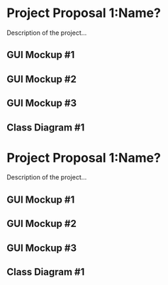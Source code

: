 # Project Proposal 1:Name?
Description of the project...

## GUI Mockup #1

## GUI Mockup #2

## GUI Mockup #3

## Class Diagram #1

# Project Proposal 1:Name?
Description of the project...

## GUI Mockup #1

## GUI Mockup #2

## GUI Mockup #3

## Class Diagram #1
